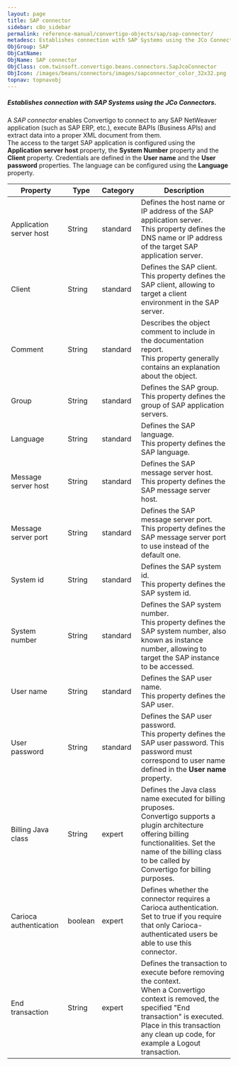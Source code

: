 ```yaml
---
layout: page
title: SAP connector
sidebar: c8o_sidebar
permalink: reference-manual/convertigo-objects/sap/sap-connector/
metadesc: Establishes connection with SAP Systems using the JCo Connectors.   A  SAP connector  enables Convertigo to connect to any SAP NetWeaver application (
ObjGroup: SAP
ObjCatName: 
ObjName: SAP connector
ObjClass: com.twinsoft.convertigo.beans.connectors.SapJcoConnector
ObjIcon: /images/beans/connectors/images/sapconnector_color_32x32.png
topnav: topnavobj
---
```

##### Establishes connection with SAP Systems using the JCo Connectors. 

A <i>SAP connector</i> enables Convertigo to connect to any SAP NetWeaver application (such as SAP ERP, etc.), execute BAPIs (Business APIs) and extract data into a proper XML document from them. <br/>The access to the target SAP application is configured using the <b>Application server host</b> property, the <b>System Number</b> property  and the <b>Client</b> property. Credentials are defined in the <b>User name</b> and the <b>User password</b> properties. The language can be configured using the <b>Language</b> property. 

Property | Type | Category | Description
--- | --- | --- | ---
Application server host | String | standard | Defines the host name or IP address of the SAP application server.<br/>This property defines the DNS name or IP address of the target SAP application server.
Client | String | standard | Defines the SAP client.<br/>This property defines the SAP client, allowing to target a client environment in the SAP server.
Comment | String | standard | Describes the object comment to include in the documentation report.<br/>This property generally contains an explanation about the object.
Group | String | standard | Defines the SAP group.<br/>This property defines the group of SAP application servers.
Language | String | standard | Defines the SAP language.<br/>This property defines the SAP language.
Message server host | String | standard | Defines the SAP message server host.<br/>This property defines the SAP message server host.
Message server port | String | standard | Defines the SAP message server port.<br/>This property defines the SAP message server port to use instead of the default one.
System id | String | standard | Defines the SAP system id.<br/>This property defines the SAP system id.
System number | String | standard | Defines the SAP system number.<br/>This property defines the SAP system number, also known as instance number, allowing to target the SAP instance to be accessed.
User name | String | standard | Defines the SAP user name.<br/>This property defines the SAP user.
User password | String | standard | Defines the SAP user password.<br/>This property defines the SAP user password. This password must correspond to user name defined in the <b>User name</b> property.
Billing Java class | String | expert | Defines the Java class name executed for billing pruposes.<br/>Convertigo supports a plugin architecture offering billing functionalities. Set the name of the billing class to be called by Convertigo for billing purposes.
Carioca authentication | boolean | expert | Defines whether the connector requires a Carioca authentication.<br/>Set to <span class="computer">true</span> if you require that only Carioca-authenticated users be able to use this connector.
End transaction | String | expert | Defines the transaction to execute before removing the context.<br/>When a Convertigo context is removed, the specified "End transaction" is executed. Place in this transaction any clean up code, for example a Logout transaction.
